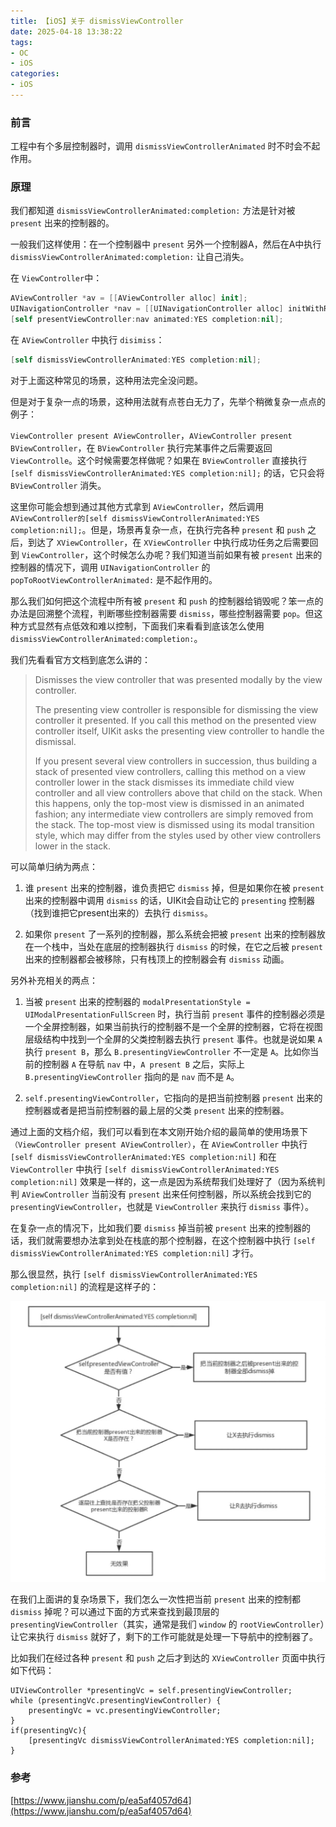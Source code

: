 ```yaml
---
title: 【iOS】关于 dismissViewController
date: 2025-04-18 13:38:22
tags:
- OC
- iOS
categories:
- iOS
---
```


### 前言

工程中有个多层控制器时，调用 `dismissViewControllerAnimated` 时不时会不起作用。

### 原理

我们都知道 `dismissViewControllerAnimated:completion:` 方法是针对被 `present` 出来的控制器的。

一般我们这样使用：在一个控制器中 `present` 另外一个控制器A，然后在A中执行 `dismissViewControllerAnimated:completion:` 让自己消失。

<!-- more -->

在 `ViewController`中：

``` swift
AViewController *av = [[AViewController alloc] init];
UINavigationController *nav = [[UINavigationController alloc] initWithRootViewController:av];
[self presentViewController:nav animated:YES completion:nil];
```

在 `AViewController` 中执行 `disimiss`：

``` swift
[self dismissViewControllerAnimated:YES completion:nil];
```

对于上面这种常见的场景，这种用法完全没问题。

但是对于复杂一点的场景，这种用法就有点苍白无力了，先举个稍微复杂一点点的例子：

`ViewController present AViewController`，`AViewController present BViewController`，在 `BViewController` 执行完某事件之后需要返回 `ViewControlle`。这个时候需要怎样做呢？如果在 `BViewController` 直接执行 `[self dismissViewControllerAnimated:YES completion:nil];` 的话，它只会将 `BViewController` 消失。

这里你可能会想到通过其他方式拿到 `AViewController`，然后调用 `AViewController的[self dismissViewControllerAnimated:YES completion:nil];`。但是，场景再复杂一点，在执行完各种 `present` 和 `push` 之后，到达了 `XViewController`，在 `XViewController` 中执行成功任务之后需要回到 `ViewController`，这个时候怎么办呢？我们知道当前如果有被 `present` 出来的控制器的情况下，调用 `UINavigationController` 的 `popToRootViewControllerAnimated:` 是不起作用的。

那么我们如何把这个流程中所有被 `present` 和 `push` 的控制器给销毁呢？笨一点的办法是回溯整个流程，判断哪些控制器需要 `dismiss`，哪些控制器需要 `pop`。但这种方式显然有点低效和难以控制，下面我们来看看到底该怎么使用 `dismissViewControllerAnimated:completion:`。

我们先看看官方文档到底怎么讲的：

>Dismisses the view controller that was presented modally by the view controller.
>
>The presenting view controller is responsible for dismissing the view controller it presented. If you call this method on the presented view controller itself, UIKit asks the presenting view controller to handle the dismissal.
>
>If you present several view controllers in succession, thus building a stack of presented view controllers, calling this method on a view controller lower in the stack dismisses its immediate child view controller and all view controllers above that child on the stack. When this happens, only the top-most view is dismissed in an animated fashion; any intermediate view controllers are simply removed from the stack. The top-most view is dismissed using its modal transition style, which may differ from the styles used by other view controllers lower in the stack.
>

可以简单归纳为两点：

1. 谁 `present` 出来的控制器，谁负责把它 `dismiss` 掉，但是如果你在被 `present` 出来的控制器中调用 `dismiss` 的话，UIKit会自动让它的 `presenting` 控制器（找到谁把它present出来的）去执行 `dismiss`。
 
2. 如果你 `present` 了一系列的控制器，那么系统会把被 `present` 出来的控制器放在一个栈中，当处在底层的控制器执行 `dismiss` 的时候，在它之后被 `present` 出来的控制器都会被移除，只有栈顶上的控制器会有 `dismiss` 动画。

另外补充相关的两点：

1. 当被 `present` 出来的控制器的 `modalPresentationStyle = UIModalPresentationFullScreen` 时，执行当前 `present` 事件的控制器必须是一个全屏控制器，如果当前执行的控制器不是一个全屏的控制器，它将在视图层级结构中找到一个全屏的父类控制器去执行 `present` 事件。也就是说如果 `A` 执行 `present B`，那么 `B.presentingViewController` 不一定是 `A`。比如你当前的控制器 `A` 在导航 `nav` 中，`A present B` 之后，实际上 `B.presentingViewController` 指向的是 `nav` 而不是 `A`。

2. `self.presentingViewController`，它指向的是把当前控制器 `present` 出来的控制器或者是把当前控制器的最上层的父类 `present` 出来的控制器。

通过上面的文档介绍，我们可以看到在本文刚开始介绍的最简单的使用场景下 `（ViewController present AViewController）`，在 `AViewController` 中执行 `[self dismissViewControllerAnimated:YES completion:nil]` 和在 `ViewController` 中执行 `[self dismissViewControllerAnimated:YES completion:nil]` 效果是一样的，这一点是因为系统帮我们处理好了（因为系统判判 `AViewController` 当前没有 `present` 出来任何控制器，所以系统会找到它的 `presentingViewController`，也就是 `ViewController` 来执行 `dismiss` 事件）。

在复杂一点的情况下，比如我们要 `dismiss` 掉当前被 `present` 出来的控制器的话，我们就需要想办法拿到处在栈底的那个控制器，在这个控制器中执行 `[self dismissViewControllerAnimated:YES completion:nil]` 才行。

那么很显然，执行 `[self dismissViewControllerAnimated:YES completion:nil]` 的流程是这样子的：

![](assets/17449556028643.jpg)

在我们上面讲的复杂场景下，我们怎么一次性把当前 `present` 出来的控制都 `dismiss` 掉呢？可以通过下面的方式来查找到最顶层的 `presentingViewController`（其实，通常是我们 `window` 的 `rootViewController`）让它来执行 `dismiss` 就好了，剩下的工作可能就是处理一下导航中的控制器了。

比如我们在经过各种 `present` 和 `push` 之后才到达的 `XViewController` 页面中执行如下代码：

```
UIViewController *presentingVc = self.presentingViewController;
while (presentingVc.presentingViewController) {
    presentingVc = vc.presentingViewController;
}
if(presentingVc){
    [presentingVc dismissViewControllerAnimated:YES completion:nil];
}
```

### 参考

[https://www.jianshu.com/p/ea5af4057d64](https://www.jianshu.com/p/ea5af4057d64)



